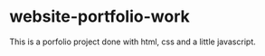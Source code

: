 # website-portfolio-work
This is a  porfolio project done with html, css and a little javascript.  
